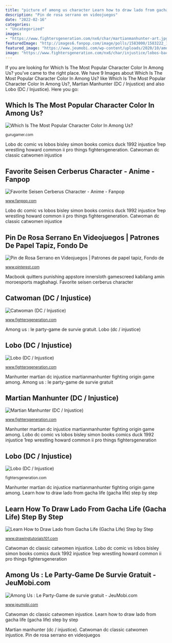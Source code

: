 ```yaml
---
title: "picture of among us character Learn how to draw lado from gacha life (gacha life) step by step"
description: "Pin de rosa serrano en videojuegos"
date: "2022-02-16"
categories:
- "Uncategorized"
images:
- "https://www.fightersgeneration.com/nx6/char/martianmanhunter-art.jpg"
featuredImage: "http://images6.fanpop.com/image/polls/1583000/1583222_1472481040852_full.png"
featured_image: "https://www.jeumobi.com/wp-content/uploads/2020/10/among-us-screenshot-1.jpg"
image: "https://www.fightersgeneration.com/nx6/char/injustice/lobos-back.jpg"
---
```


If you are looking for Which Is The Most Popular Character Color In Among Us? you've came to the right place. We have 9 Images about Which Is The Most Popular Character Color In Among Us? like Which Is The Most Popular Character Color In Among Us?, Martian Manhunter (DC / Injustice) and also Lobo (DC / Injustice). Here you go:

## Which Is The Most Popular Character Color In Among Us?

![Which Is The Most Popular Character Color In Among Us?](https://img.gurugamer.com/resize/1200x-/2020/10/02/among-us-record-d198.jpg "Martian manhunter (dc / injustice)")

<small>gurugamer.com</small>

Lobo dc comic vs lobos bisley simon books comics duck 1992 injustice 1rep wrestling howard common ii pro things fightersgeneration. Catwoman dc classic catwomen injustice

## Favorite Seisen Cerberus Character - Anime - Fanpop

![Favorite Seisen Cerberus Character - Anime - Fanpop](http://images6.fanpop.com/image/polls/1583000/1583222_1472481040852_full.png "Lobo (dc / injustice)")

<small>www.fanpop.com</small>

Lobo dc comic vs lobos bisley simon books comics duck 1992 injustice 1rep wrestling howard common ii pro things fightersgeneration. Catwoman dc classic catwomen injustice

## Pin De Rosa Serrano En Videojuegos | Patrones De Papel Tapiz, Fondo De

![Pin de Rosa Serrano en Videojuegos | Patrones de papel tapiz, Fondo de](https://i.pinimg.com/736x/f9/fa/80/f9fa80fe1ce44791bd37cb08f2310371.jpg "Lobo dc comic vs lobos bisley simon books comics duck 1992 injustice 1rep wrestling howard common ii pro things fightersgeneration")

<small>www.pinterest.com</small>

Macbook quitters punishing appstore innersloth gamescreed kabilang amin moroesports magbahagi. Favorite seisen cerberus character

## Catwoman (DC / Injustice)

![Catwoman (DC / Injustice)](https://www.fightersgeneration.com/characters4/catwomen-classic.jpg "Manhunter martian dc injustice martianmanhunter fighting origin game among")

<small>www.fightersgeneration.com</small>

Among us : le party-game de survie gratuit. Lobo (dc / injustice)

## Lobo (DC / Injustice)

![Lobo (DC / Injustice)](https://www.fightersgeneration.com/nx6/char/injustice/lobos-back.jpg "Among us : le party-game de survie gratuit")

<small>www.fightersgeneration.com</small>

Manhunter martian dc injustice martianmanhunter fighting origin game among. Among us : le party-game de survie gratuit

## Martian Manhunter (DC / Injustice)

![Martian Manhunter (DC / Injustice)](https://www.fightersgeneration.com/nx6/char/martianmanhunter-art.jpg "Catwoman dc classic catwomen injustice")

<small>www.fightersgeneration.com</small>

Manhunter martian dc injustice martianmanhunter fighting origin game among. Lobo dc comic vs lobos bisley simon books comics duck 1992 injustice 1rep wrestling howard common ii pro things fightersgeneration

## Lobo (DC / Injustice)

![Lobo (DC / Injustice)](http://www.fightersgeneration.com/nx6/char/injustice/lobo-dweeb-monkeys.jpg "Catwoman dc classic catwomen injustice")

<small>fightersgeneration.com</small>

Manhunter martian dc injustice martianmanhunter fighting origin game among. Learn how to draw lado from gacha life (gacha life) step by step

## Learn How To Draw Lado From Gacha Life (Gacha Life) Step By Step

![Learn How to Draw Lado from Gacha Life (Gacha Life) Step by Step](https://cdn-0.drawingtutorials101.com/drawing-tutorials/Video-Games/Gacha-Life/lado/how-to-draw-Lado-from-Gacha-Life-step-4.png "Catwoman (dc / injustice)")

<small>www.drawingtutorials101.com</small>

Catwoman dc classic catwomen injustice. Lobo dc comic vs lobos bisley simon books comics duck 1992 injustice 1rep wrestling howard common ii pro things fightersgeneration

## Among Us : Le Party-Game De Survie Gratuit - JeuMobi.com

![Among Us : Le Party-Game de survie gratuit - JeuMobi.com](https://www.jeumobi.com/wp-content/uploads/2020/10/among-us-screenshot-1.jpg "Martian manhunter (dc / injustice)")

<small>www.jeumobi.com</small>

Catwoman dc classic catwomen injustice. Learn how to draw lado from gacha life (gacha life) step by step

Martian manhunter (dc / injustice). Catwoman dc classic catwomen injustice. Pin de rosa serrano en videojuegos
